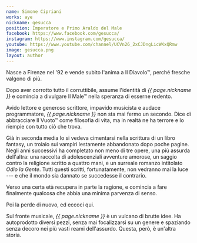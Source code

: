 ```yaml
---
name: Simone Cipriani
works: aye
nickname: gesucca
position: Imperatore e Primo Araldo del Male
facebook: https://www.facebook.com/gesucca/
instagram: https://www.instagram.com/gesucca/
youtube: https://www.youtube.com/channel/UCVn26_2xCJDngLicWKxQRmw
image: gesucca.png
layout: author
---
```

Nasce a Firenze nel '92 e vende subito l'anima a Il Diavolo&trade;, perché fresche valgono di più.

Dopo aver corrotto tutto il corruttibile, assume l'identità di *{{ page.nickname }}* e comincia a divulgare Il Male&trade; nella speranza di esserne redento.

Avido lettore e generoso scrittore, impavido musicista e audace programmatore, *{{ page.nickname }}* non sta mai fermo un secondo. Dice di abbracciare Il Vuoto&trade; come filosofia di vita, ma in realtà ne ha terrore e lo riempie con tutto ciò che trova.

Già in seconda media lo si vedeva cimentarsi nella scrittura di un libro fantasy, un troiaio sui vampiri lestamente abbandonato dopo poche pagine. Negli anni successivi ha completato non meno di tre opere, una più assurda dell'altra: una raccolta di adolescenziali avventure amorose, un saggio contro la religione scritto a quattro mani, e un surreale romanzo intitolato *Odio la Gente*. Tutti questi scritti, fortunatamente, non vedranno mai la luce --- e che il mondo sia dannato se succedesse il contrario.

Verso una certa età recupera in parte la ragione, e comincia a fare finalmente qualcosa che abbia una minima parvenza di senso.

Poi la perde di nuovo, ed eccoci qui.

Sul fronte musicale, *{{ page.nickname }}* è un vulcano di brutte idee. Ha autoprodotto diversi pezzi, senza mai focalizzarsi su un genere e spaziando senza decoro nei più vasti reami dell'assurdo. Questa, però, è un'altra storia.
